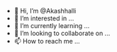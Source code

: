- 👋 Hi, I’m @Akashhalli
- 👀 I’m interested in ...
- 🌱 I’m currently learning ...
- 💞️ I’m looking to collaborate on ...
- 📫 How to reach me ...

<!---
Akashhalli/Akashhalli is a ✨ special ✨ repository because its `README.md` (this file) appears on your GitHub profile.
You can click the Preview link to take a look at your changes.
--->
